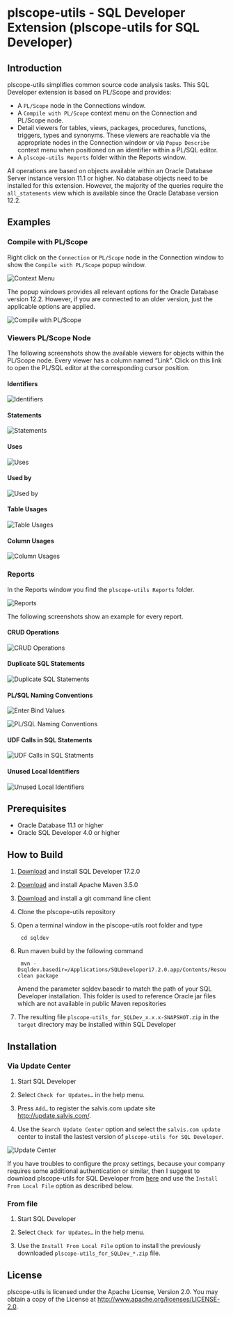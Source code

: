 # plscope-utils - SQL Developer Extension (plscope-utils for SQL Developer)

## Introduction

plscope-utils simplifies common source code analysis tasks. This SQL Developer extension is based on PL/Scope and provides:

- A `PL/Scope` node in the Connections window.
- A `Compile with PL/Scope` context menu on the Connection and PL/Scope node.
- Detail viewers for tables, views, packages, procedures, functions, triggers, types and synonyms. These viewers are reachable via the appropriate nodes in the Connection window or via `Popup Describe` context menu when positioned on an identifier within a PL/SQL editor.
- A `plscope-utils Reports` folder within the Reports window.

All operations are based on objects available within an Oracle Database Server instance version 11.1 or higher. No database objects need to be installed for this extension. However, the majority of the queries require the `all_statements` view which is available since the Oracle Database version 12.2.

## Examples

### Compile with PL/Scope

Right click on the `Connection` or `PL/Scope` node in the Connection window to show the `Compile with PL/Scope` popup window.

![Context Menu](images/plscope-utils-context-menu.png)

The popup windows provides all relevant options for the Oracle Database version 12.2. However, if you are connected to an older version, just the applicable options are applied.

![Compile with PL/Scope](images/plscope-utils-compile-with-plscope.png)

### Viewers PL/Scope Node

The following screenshots show the available viewers for objects within the PL/Scope node. Every viewer has a column named “Link”. Click on this link to open the PL/SQL editor at the corresponding cursor position.

#### Identifiers

![Identifiers](images/plscope-utils-1-identifiers.png)

#### Statements

![Statements](images/plscope-utils-2-statements.png)

#### Uses

![Uses](images/plscope-utils-3-uses.png)

#### Used by

![Used by](images/plscope-utils-4-used-by.png)

#### Table Usages

![Table Usages](images/plscope-utils-5-table-usages.png)

#### Column Usages

![Column Usages](images/plscope-utils-6-column-usages.png)

### Reports

In the Reports window you find the `plscope-utils Reports` folder.

![Reports](images/plscope-utils-reports.png)

The following screenshots show an example for every report.

#### CRUD Operations

![CRUD Operations](images/plscope-utils-crud-operations-report.png)

#### Duplicate SQL Statements

![Duplicate SQL Statements](images/plscope-utils-duplicate-sql-statements-report.png)

#### PL/SQL Naming Conventions

![Enter Bind Values](images/plscope-utils-plsql-naming-conventions-report-binds.png)

![PL/SQL Naming Conventions](images/plscope-utils-plsql-naming-conventions-report.png)

#### UDF Calls in SQL Statements

![UDF Calls in SQL Statments](images/plscope-utils-udf-calls-in-sql-statements-report.png)

#### Unused Local Identifiers

![Unused Local Identifiers](images/plscope-utils-unused-local-identifiers-report.png)

## Prerequisites

* Oracle Database 11.1 or higher
* Oracle SQL Developer 4.0 or higher

## How to Build

1. [Download](http://www.oracle.com/technetwork/developer-tools/sql-developer/downloads/index.html) and install SQL Developer 17.2.0
2. [Download](https://maven.apache.org/download.cgi) and install Apache Maven 3.5.0
3. [Download](https://git-scm.com/downloads) and install a git command line client
4. Clone the plscope-utils repository
5. Open a terminal window in the plscope-utils root folder and type

		cd sqldev

6. Run maven build by the following command

		mvn -Dsqldev.basedir=/Applications/SQLDeveloper17.2.0.app/Contents/Resources/sqldeveloper clean package

	Amend the parameter sqldev.basedir to match the path of your SQL Developer installation. This folder is used to reference Oracle jar files which are not available in public Maven repositories
7. The resulting file ```plscope-utils_for_SQLDev_x.x.x-SNAPSHOT.zip``` in the ```target``` directory may be installed within SQL Developer

## Installation

### Via Update Center

1. Start SQL Developer

2. Select ```Check for Updates…``` in the help menu.

3. Press ```Add…``` to register the salvis.com update site http://update.salvis.com/.

4. Use the ```Search Update Center``` option and select the ```salvis.com update``` center to install the lastest version of ```plscope-utils for SQL Developer```.

![Update Center](images/salvis-update-center.png)

If you have troubles to configure the proxy settings, because your company requires some additional authentication or similar, then I suggest to download plscope-utils for SQL Developer from [here](https://github.com/PhilippSalvisberg/plscope-utils/releases) and use the `Install From Local File` option as described below.

### From file

1. Start SQL Developer

2. Select ```Check for Updates…``` in the help menu.

3. Use the ```Install From Local File``` option to install the previously downloaded ```plscope-utils_for_SQLDev_*.zip``` file.

## License

plscope-utils is licensed under the Apache License, Version 2.0. You may obtain a copy of the License at <http://www.apache.org/licenses/LICENSE-2.0>.
